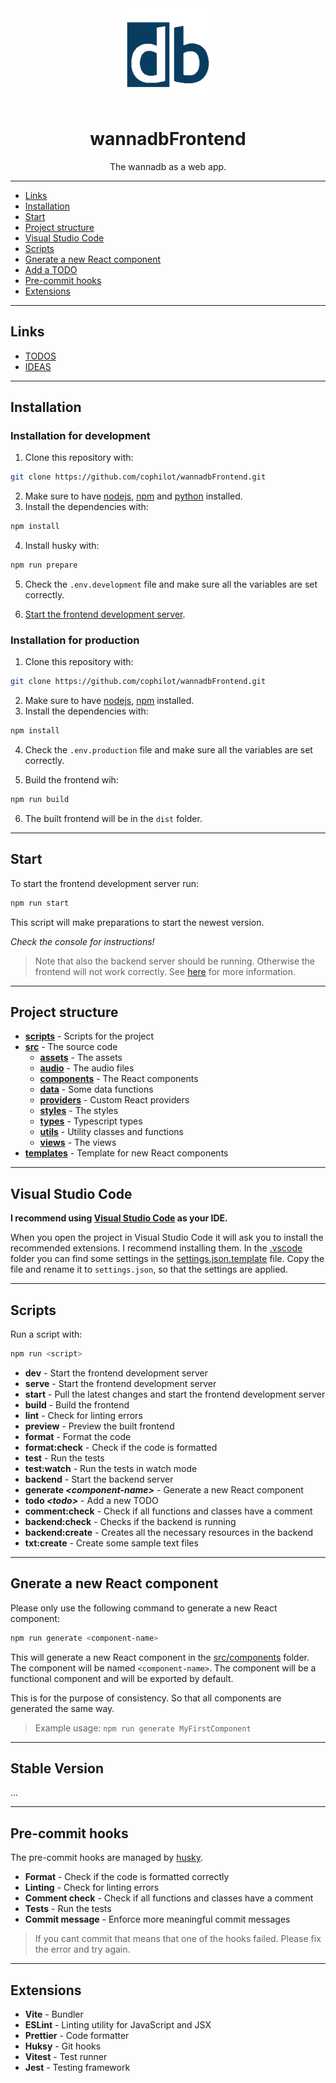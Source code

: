 <div align="center">
<img src="src/assets/logo150x150.png" />
    <h1>wannadbFrontend</h1>
    <p>The wannadb as a web app.</p>
</div>

---

-   [Links](#links)
-   [Installation](#installation)
-   [Start](#start)
-   [Project structure](#project-structure)
-   [Visual Studio Code](#visual-studio-code)
-   [Scripts](#scripts)
-   [Gnerate a new React component](#gnerate-a-new-react-component)
-   [Add a TODO](#add-a-todo)
-   [Pre-commit hooks](#pre-commit-hooks)
-   [Extensions](#extensions)

---

## Links

-   [TODOS](./todos.md)
-   [IDEAS](./ideas.md)

---

## Installation

### Installation for development

1. Clone this repository with:

```bash
git clone https://github.com/cophilot/wannadbFrontend.git
```

2. Make sure to have [nodejs](https://nodejs.org/en), [npm](https://www.npmjs.com/) and [python](https://www.python.org/) installed.
3. Install the dependencies with:

```bash
npm install
```

4. Install husky with:

```bash
npm run prepare
```

5. Check the `.env.development` file and make sure all the variables are set correctly.

6. [Start the frontend development server](#start).

### Installation for production

1. Clone this repository with:

```bash
git clone https://github.com/cophilot/wannadbFrontend.git
```

2. Make sure to have [nodejs](https://nodejs.org/en), [npm](https://www.npmjs.com/) installed.
3. Install the dependencies with:

```bash
npm install
```

4. Check the `.env.production` file and make sure all the variables are set correctly.

5. Build the frontend wih:

```bash
npm run build
```

6. The built frontend will be in the `dist` folder.

---

## Start

To start the frontend development server run:

```bash
npm run start
```

This script will make preparations to start the newest version.

_Check the console for instructions!_

> Note that also the backend server should be running. Otherwise the frontend will not work correctly. See [here](https://github.com/lw86ruwo/wannadbBackend) for more information.

---

## Project structure

-   **[scripts](scripts)** - Scripts for the project
-   **[src](src)** - The source code
    -   **[assets](src/assets)** - The assets
    -   **[audio](src/audio)** - The audio files
    -   **[components](src/components)** - The React components
    -   **[data](src/data)** - Some data functions
    -   **[providers](src/providers)** - Custom React providers
    -   **[styles](src/styles)** - The styles
    -   **[types](src/types)** - Typescript types
    -   **[utils](src/utils)** - Utility classes and functions
    -   **[views](src/views)** - The views
-   **[templates](templates)** - Template for new React components

---

## Visual Studio Code

**I recommend using [Visual Studio Code](https://code.visualstudio.com/) as your IDE.**

When you open the project in Visual Studio Code it will ask you to install the recommended extensions. I recommend installing them.
In the [.vscode](.vscode) folder you can find some settings in the [settings.json.template](.vscode/settings.json.template) file. Copy the file and rename it to `settings.json`, so that the settings are applied.

---

## Scripts

Run a script with:

```bash
npm run <script>
```

-   **dev** - Start the frontend development server
-   **serve** - Start the frontend development server
-   **start** - Pull the latest changes and start the frontend development server
-   **build** - Build the frontend
-   **lint** - Check for linting errors
-   **preview** - Preview the built frontend
-   **format** - Format the code
-   **format:check** - Check if the code is formatted
-   **test** - Run the tests
-   **test:watch** - Run the tests in watch mode
-   **backend** - Start the backend server
-   **generate _\<component-name\>_** - Generate a new React component
-   **todo _\<todo\>_** - Add a new TODO
-   **comment:check** - Check if all functions and classes have a comment
-   **backend:check** - Checks if the backend is running
-   **backend:create** - Creates all the necessary resources in the backend
-   **txt:create** - Create some sample text files

---

## Gnerate a new React component

Please only use the following command to generate a new React component:

```bash
npm run generate <component-name>
```

This will generate a new React component in the [src/components](src/components) folder. The component will be named `<component-name>`. The component will be a functional component and will be exported by default.

This is for the purpose of consistency. So that all components are generated the same way.

> Example usage: `npm run generate MyFirstComponent`

---

## Stable Version

...

---

## Pre-commit hooks

The pre-commit hooks are managed by [husky](https://typicode.github.io/husky/#/).

-   **Format** - Check if the code is formatted correctly
-   **Linting** - Check for linting errors
-   **Comment check** - Check if all functions and classes have a comment
-   **Tests** - Run the tests
-   **Commit message** - Enforce more meaningful commit messages

> If you cant commit that means that one of the hooks failed. Please fix the error and try again.

---

## Extensions

-   **Vite** - Bundler
-   **ESLint** - Linting utility for JavaScript and JSX
-   **Prettier** - Code formatter
-   **Huksy** - Git hooks
-   **Vitest** - Test runner
-   **Jest** - Testing framework
